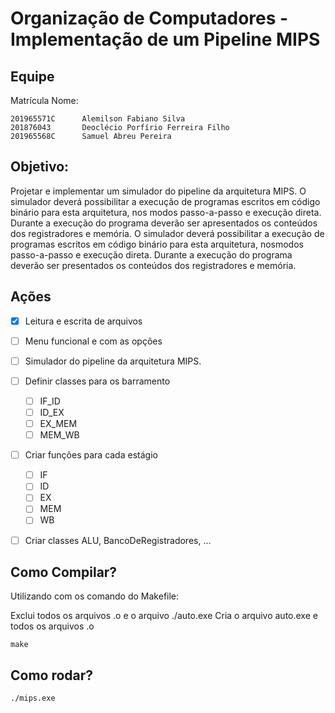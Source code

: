 # Organização de Computadores - Implementação de um Pipeline MIPS
## Equipe

Matrícula       Nome:
```
201965571C      Alemilson Fabiano Silva
201876043       Deoclécio Porfírio Ferreira Filho
201965568C      Samuel Abreu Pereira
```

## Objetivo:

Projetar e implementar um simulador do pipeline da arquitetura MIPS. O simulador deverá
possibilitar a execução de programas escritos em código binário para esta arquitetura, nos
modos passo-a-passo e execução direta. Durante a execução do programa deverão ser
apresentados os conteúdos dos registradores e memória.
O simulador deverá possibilitar a execução de programas escritos em código binário para esta arquitetura, nosmodos passo-a-passo e execução direta. Durante a execução do programa deverão ser presentados os conteúdos dos registradores e memória.

## Ações

- [x] Leitura e escrita de arquivos
- [ ] Menu funcional e com as opções
- [ ] Simulador do pipeline da arquitetura MIPS. 
- [ ] Definir classes para os barramento
  - [ ] IF_ID
  - [ ] ID_EX
  - [ ] EX_MEM
  - [ ] MEM_WB
- [ ] Criar funções para cada estágio
  - [ ] IF
  - [ ] ID
  - [ ] EX
  - [ ] MEM
  - [ ] WB
- [ ] Criar classes ALU, BancoDeRegistradores, ...


## Como Compilar?

Utilizando com os comando do Makefile:

Exclui todos os arquivos .o e o arquivo ./auto.exe
Cria o arquivo auto.exe e todos os arquivos .o
```
make
```
## Como rodar?

```
./mips.exe
```
